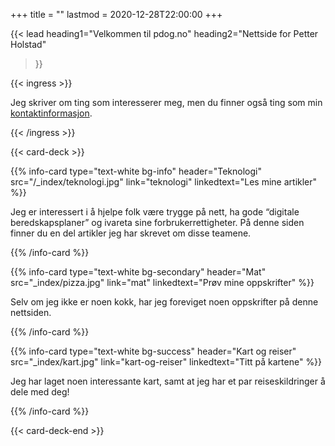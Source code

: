 +++
title = ""
lastmod = 2020-12-28T22:00:00
+++

<!-- markdownlint-disable MD033 -->

{{< lead
  heading1="Velkommen til pdog.no"
  heading2="Nettside for Petter Holstad"
  >}}

{{< ingress >}}

Jeg skriver om ting som interesserer meg, men du finner også ting som min
<a href="kontaktinfo">kontaktinformasjon</a>.

{{< /ingress >}}

{{< card-deck >}}

{{% info-card
 type="text-white bg-info"
 header="Teknologi"
 src="/_index/teknologi.jpg"
 link="teknologi"
 linkedtext="Les mine artikler"
 %}}

 Jeg er interessert i å hjelpe folk være trygge på nett, ha gode “digitale beredskapsplaner” og ivareta sine forbrukerrettigheter. På denne siden finner du en del artikler jeg har skrevet om disse teamene.

{{% /info-card %}}

{{% info-card
 type="text-white bg-secondary"
 header="Mat"
 src="_index/pizza.jpg"
 link="mat"
 linkedtext="Prøv mine oppskrifter"
 %}}

Selv om jeg ikke er noen kokk, har jeg foreviget noen oppskrifter
på denne nettsiden.

{{% /info-card %}}

{{% info-card
 type="text-white bg-success"
 header="Kart og reiser"
 src="_index/kart.jpg"
 link="kart-og-reiser"
 linkedtext="Titt på kartene"
 %}}

Jeg har laget noen interessante kart, samt at jeg har et par reiseskildringer
å dele med deg!

{{% /info-card %}}

{{< card-deck-end >}}
